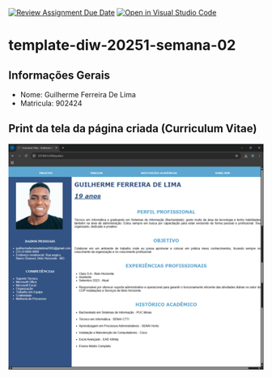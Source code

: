 [![Review Assignment Due Date](https://classroom.github.com/assets/deadline-readme-button-22041afd0340ce965d47ae6ef1cefeee28c7c493a6346c4f15d667ab976d596c.svg)](https://classroom.github.com/a/tTaWaoZk)
[![Open in Visual Studio Code](https://classroom.github.com/assets/open-in-vscode-2e0aaae1b6195c2367325f4f02e2d04e9abb55f0b24a779b69b11b9e10269abc.svg)](https://classroom.github.com/online_ide?assignment_repo_id=20092762&assignment_repo_type=AssignmentRepo)
# template-diw-20251-semana-02

## Informações Gerais
- Nome: Guilherme Ferreira De Lima
- Matricula: 902424

## Print da tela da página criada (Curriculum Vitae)

![Print da tela da página criada](public/print_site.png)


